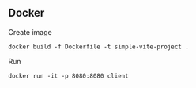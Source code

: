 ## Docker

Create image

```docker build -f Dockerfile -t simple-vite-project .```

Run

```docker run -it -p 8080:8080 client```